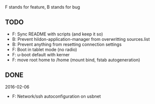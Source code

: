 F stands for feature, B stands for bug

## TODO

* F: Sync README with scripts (and keep it so)
* B: Prevent hildon-application-manager from overwritting sources.list
* B: Prevent anything from resetting connection settings
* F: Boot in tablet mode (no radio)
* F: u-boot default with kerner
* F: move root home to /home (mount bind, fstab autogeneration)

## DONE

2016-02-06
* F: Network/ssh autoconfiguration on usbnet
